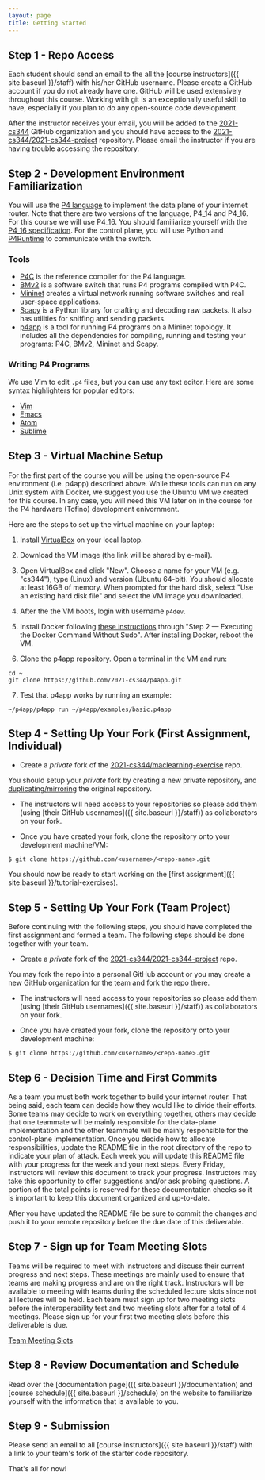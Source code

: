 ```yaml
---
layout: page
title: Getting Started
---
```


Step 1 - Repo Access
------

Each student should send an email to the all the [course instructors]({{ site.baseurl }}/staff) with his/her GitHub username. Please create a GitHub account if you do not already have one. GitHub will be used extensively throughout this course. Working with git is an exceptionally useful skill to have, especially if you plan to do any open-source code development.

After the instructor receives your email, you will be added to the [2021-cs344](https://github.com/2021-cs344) GitHub organization and you should have access to the [2021-cs344/2021-cs344-project](https://github.com/2021-cs344/2021-cs344-project) repository. Please email the instructor if you are having trouble accessing the repository.

Step 2 - Development Environment Familiarization
------

You will use the [P4 language](http://p4.org) to implement the data plane of your internet router. Note that there are two versions of the language, P4\_14 and P4\_16. For this course we will use P4\_16. You should familiarize yourself with the [P4_16 specification](https://p4.org/p4-spec/docs/P4-16-v1.2.1.html). For the control plane, you will use Python and [P4Runtime](https://p4.org/p4-runtime/) to communicate with the switch.


### Tools

* [P4C](https://github.com/p4lang/p4c) is the reference compiler for the P4
  language.
* [BMv2](https://github.com/p4lang/behavioral-model) is a software switch that
  runs P4 programs compiled with P4C.
* [Mininet](http://mininet.org/overview/) creates a virtual network running
  software switches and real user-space applications.
* [Scapy](https://scapy.readthedocs.io/en/latest/introduction.html) is a Python
  library for crafting and decoding raw packets. It also has utilities for
  sniffing and sending packets.
* [p4app](https://github.com/p4lang/p4app/tree/rc-2.0.0) is a tool for running
  P4 programs on a Mininet topology. It includes all the dependencies for
  compiling, running and testing your programs: P4C, BMv2, Mininet and Scapy.


### Writing P4 Programs

We use Vim to edit `.p4` files, but you can use any text editor. Here are some
syntax highlighters for popular editors:

* [Vim](https://github.com/p4lang/tutorials/blob/master/vm/p4.vim)
* [Emacs](https://github.com/p4lang/tutorials/blob/master/vm/p4_16-mode.el)
* [Atom](https://atom.io/packages/language-p4)
* [Sublime](https://github.com/c3m3gyanesh/p4-syntax-highlighter)

Step 3 - Virtual Machine Setup
------

For the first part of the course you will be using the open-source P4 environment (i.e. p4app) described above. While these tools can run on any Unix system with Docker, we suggest you use the Ubuntu VM we created for this course. In any case, you will need this VM later on in the course for the P4 hardware (Tofino) development enivornment.

Here are the steps to set up the virtual machine on your laptop:

1. Install [VirtualBox](https://virtualbox.org/) on your local laptop.

2. Download the VM image (the link will be shared by e-mail).

3. Open VirtualBox and click "New". Choose a name for your VM (e.g. "cs344"), type (Linux) and version (Ubuntu 64-bit). You should allocate at least 16GB of memory. When prompted for the hard disk, select "Use an existing hard disk file" and select the VM image you downloaded.

4. After the the VM boots, login with username `p4dev`.

5. Install Docker following [these instructions](https://www.digitalocean.com/community/tutorials/how-to-install-and-use-docker-on-ubuntu-18-04) through "Step 2 — Executing the Docker Command Without Sudo". After installing Docker, reboot the VM.

6. Clone the p4app repository. Open a terminal in the VM and run:
```
cd ~
git clone https://github.com/2021-cs344/p4app.git
```

7. Test that p4app works by running an example:
```
~/p4app/p4app run ~/p4app/examples/basic.p4app
```

Step 4 - Setting Up Your Fork (First Assignment, Individual)
------

* Create a *private* fork of the [2021-cs344/maclearning-exercise](https://github.com/2021-cs344/maclearning-exercise) repo.

You should setup your *private* fork by creating a new private repository, and [duplicating/mirroring](https://docs.github.com/en/github/creating-cloning-and-archiving-repositories/duplicating-a-repository) the original repository. 

* The instructors will need access to your repositories so please add them (using [their GitHub usernames]({{ site.baseurl }}/staff)) as collaborators on your fork.

* Once you have created your fork, clone the repository onto your development machine/VM:

```
$ git clone https://github.com/<username>/<repo-name>.git
```

You should now be ready to start working on the [first assignment]({{ site.baseurl }}/tutorial-exercises).

Step 5 - Setting Up Your Fork (Team Project)
------

Before continuing with the following steps, you should have completed the first assignment and formed a team. The following steps should be done together with your team.

* Create a *private* fork of the [2021-cs344/2021-cs344-project](https://github.com/2021-cs344/2021-cs344-project) repo.

You may fork the repo into a personal GitHub account or you may create a new GitHub organization for the team and fork the repo there.

* The instructors will need access to your repositories so please add them (using [their GitHub usernames]({{ site.baseurl }}/staff)) as collaborators on your fork.

* Once you have created your fork, clone the repository onto your development machine:

```
$ git clone https://github.com/<username>/<repo-name>.git
```

Step 6 - Decision Time and First Commits
------

As a team you must both work together to build your internet router. That being said, each team can decide how they would like to divide their efforts. Some teams may decide to work on everything together, others may decide that one teammate will be mainly responsible for the data-plane implementation and the other teammate will be mainly responsible for the control-plane implementation. Once you decide how to allocate responsibilities, update the README file in the root directory of the repo to indicate your plan of attack. Each week you will update this README file with your progress for the week and your next steps. Every Friday, instructors will review this document to track your progress. Instructors may take this opportunity to offer suggestions and/or ask probing questions. A portion of the total points is reserved for these documentation checks so it is important to keep this document organized and up-to-date.

After you have updated the README file be sure to commit the changes and push it to your remote repository before the due date of this deliverable.


Step 7 - Sign up for Team Meeting Slots
------

Teams will be required to meet with instructors and discuss their current progress and next steps. These meetings are mainly used to ensure that teams are making progress and are on the right track. Instructors will be available to meeting with teams during the scheduled lecture slots since not all lectures will be held. Each team must sign up for two meeting slots before the interoperability test and two meeting slots after for a total of 4 meetings. Please sign up for your first two meeting slots before this deliverable is due.

[Team Meeting Slots](https://github.com/2021-cs344/2021-cs344.github.io/wiki/Team-Meeting-Slots)

Step 8 - Review Documentation and Schedule
------

Read over the [documentation page]({{ site.baseurl }}/documentation) and [course schedule]({{ site.baseurl }}/schedule) on the  website to familiarize yourself with the information that is available to you.

Step 9 - Submission
------

Please send an email to all [course instructors]({{ site.baseurl }}/staff) with a link to your team's fork of the starter code repository.

That's all for now!
